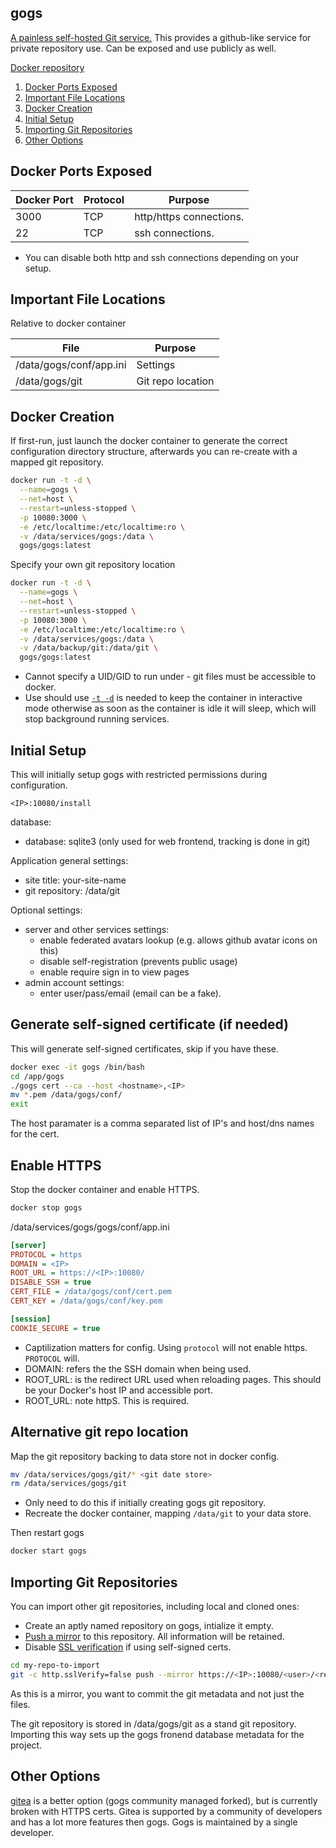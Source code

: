gogs
----
[A painless self-hosted Git service.][1] This provides a github-like service for
private repository use. Can be exposed and use publicly as well.

[Docker repository][5]

1. [Docker Ports Exposed](#docker-ports-exposed)
1. [Important File Locations](#important-file-locations)
1. [Docker Creation](#docker-creation)
1. [Initial Setup](#initial-setup)
1. [Importing Git Repositories](#importing-git-epositories)
1. [Other Options](#other-options)

Docker Ports Exposed
--------------------

| Docker Port | Protocol |Purpose                     |
|-------------|----------|----------------------------|
| 3000        | TCP      | http/https connections.    |
| 22          | TCP      | ssh connections.           |
 * You can disable both http and ssh connections depending on your setup.

Important File Locations
------------------------
Relative to docker container

| File                    | Purpose           |
|-------------------------|-------------------|
| /data/gogs/conf/app.ini | Settings          |
| /data/gogs/git          | Git repo location |

Docker Creation
---------------
If first-run, just launch the docker container to generate the correct
configuration directory structure, afterwards you can re-create with a mapped
git repository.

```bash
docker run -t -d \
  --name=gogs \
  --net=host \
  --restart=unless-stopped \
  -p 10080:3000 \
  -e /etc/localtime:/etc/localtime:ro \
  -v /data/services/gogs:/data \
  gogs/gogs:latest
```

Specify your own git repository location
```bash
docker run -t -d \
  --name=gogs \
  --net=host \
  --restart=unless-stopped \
  -p 10080:3000 \
  -e /etc/localtime:/etc/localtime:ro \
  -v /data/services/gogs:/data \
  -v /data/backup/git:/data/git \
  gogs/gogs:latest
```
 * Cannot specify a UID/GID to run under - git files must be accessible to
   docker.
 * Use should use [`-t -d`][3] is needed to keep the container in interactive
   mode otherwise as soon as the container is idle it will sleep, which will
   stop background running services.

Initial Setup
-------------
This will initially setup gogs with restricted permissions during configuration.

```
<IP>:10080/install
```

database:
 * database: sqlite3 (only used for web frontend, tracking is done in git)

Application general settings:
 * site title: your-site-name
 * git repository: /data/git

Optional settings:
 * server and other services settings:
   * enable federated avatars lookup (e.g. allows github avatar icons on this)
   * disable self-registration (prevents public usage)
   * enable require sign in to view pages
 * admin account settings:
   * enter user/pass/email (email can be a fake).

## Generate self-signed certificate (if needed)
This will generate self-signed certificates, skip if you have these.

```bash
docker exec -it gogs /bin/bash
cd /app/gogs
./gogs cert --ca --host <hostname>,<IP>
mv *.pem /data/gogs/conf/
exit
```
The host paramater is a comma separated list of IP's and host/dns names for the
cert.

## Enable HTTPS
Stop the docker container and enable HTTPS.

```bash
docker stop gogs
```

/data/services/gogs/gogs/conf/app.ini
```ini
[server]
PROTOCOL = https
DOMAIN = <IP>
ROOT_URL = https://<IP>:10080/
DISABLE_SSH = true
CERT_FILE = /data/gogs/conf/cert.pem
CERT_KEY = /data/gogs/conf/key.pem

[session]
COOKIE_SECURE = true
```
 * Captilization matters for config. Using `protocol` will not enable https.
   `PROTOCOL` will.
 * DOMAIN: refers the the SSH domain when being used.
 * ROOT_URL: is the redirect URL used when reloading pages. This should be your
   Docker's host IP and accessible port.
 * ROOT_URL: note httpS. This is required.

## Alternative git repo location
Map the git repository backing to data store not in docker config.

```bash
mv /data/services/gogs/git/* <git date store>
rm /data/services/gogs/git
```
 * Only need to do this if initially creating gogs git repository.
 * Recreate the docker container, mapping `/data/git` to your data store.

Then restart gogs
```bash
docker start gogs
```

Importing Git Repositories
--------------------------
You can import other git repositories, including local and cloned ones:

 * Create an aptly named repository on gogs, intialize it empty.
 * [Push a mirror][2] to this repository. All information will be retained.
 * Disable [SSL verification][3] if using self-signed certs.

 ```bash
cd my-repo-to-import
git -c http.sslVerify=false push --mirror https://<IP>:10080/<user>/<reponame>.git
```
As this is a mirror, you want to commit the git metadata and not just the files.

The git repository is stored in /data/gogs/git as a stand git repository.
Importing this way sets up the gogs fronend database metadata for the project.

Other Options
-------------
[gitea][4] is a better option (gogs community managed forked), but is currently
broken with HTTPS certs. Gitea is supported by a community of developers and has
a lot more features then gogs. Gogs is maintained by a single developer.

[1]: https://gogs.io/
[2]: https://stackoverflow.com/questions/5181845/git-push-existing-repo-to-a-new-and-different-remote-repo-server
[3]: https://stackoverflow.com/questions/11621768/how-can-i-make-git-accept-a-self-signed-certificate
[4]: https://gitea.io/en-US/
[5]: https://hub.docker.com/r/gogs/gogs/